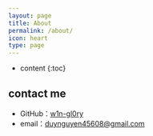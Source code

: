 ```yaml
---
layout: page
title: About
permalink: /about/
icon: heart
type: page
---
```


* content
{:toc}

## contact me

* GitHub：[w1n-gl0ry](https://github.com/w1n-gl0ry)
* email：duynguyen45608@gmail.com
